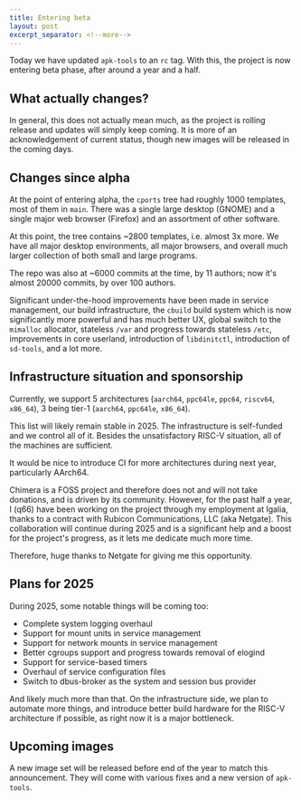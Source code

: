 ```yaml
---
title: Entering beta
layout: post
excerpt_separator: <!--more-->
---
```


Today we have updated `apk-tools` to an `rc` tag. With this,
the project is now entering beta phase, after around a year
and a half.

<!--more-->

## What actually changes?

In general, this does not actually mean much, as the project
is rolling release and updates will simply keep coming. It is
more of an acknowledgement of current status, though new images
will be released in the coming days.

## Changes since alpha

At the point of entering alpha, the `cports` tree had roughly
1000 templates, most of them in `main`. There was a single
large desktop (GNOME) and a single major web browser (Firefox)
and an assortment of other software.

At this point, the tree contains ~2800 templates, i.e. almost 3x
more. We have all major desktop environments, all major browsers,
and overall much larger collection of both small and large programs.

The repo was also at ~6000 commits at the time, by 11 authors; now
it's almost 20000 commits, by over 100 authors.

Significant under-the-hood improvements have been made in service
management, our build infrastructure, the `cbuild` build system
which is now significantly more powerful and has much better UX,
global switch to the `mimalloc` allocator, stateless `/var` and
progress towards stateless `/etc`, improvements in core userland,
introduction of `libdinitctl`, introduction of `sd-tools`,
and a lot more.

## Infrastructure situation and sponsorship

Currently, we support 5 architectures (`aarch64`, `ppc64le`, `ppc64`,
`riscv64`, `x86_64`), 3 being tier-1 (`aarch64`, `ppc64le`, `x86_64`).

This list will likely remain stable in 2025. The infrastructure is
self-funded and we control all of it. Besides the unsatisfactory
RISC-V situation, all of the machines are sufficient.

It would be nice to introduce CI for more architectures during next
year, particularly AArch64.

Chimera is a FOSS project and therefore does not and will not take
donations, and is driven by its community. However, for the past half
a year, I (q66) have been working on the project through my employment
at Igalia, thanks to a contract with Rubicon Communications, LLC
(aka Netgate). This collaboration will continue during 2025 and
is a significant help and a boost for the project's progress, as it lets
me dedicate much more time.

Therefore, huge thanks to Netgate for giving me this opportunity.

## Plans for 2025

During 2025, some notable things will be coming too:

* Complete system logging overhaul
* Support for mount units in service management
* Support for network mounts in service management
* Better cgroups support and progress towards removal of elogind
* Support for service-based timers
* Overhaul of service configuration files
* Switch to dbus-broker as the system and session bus provider

And likely much more than that. On the infrastructure side, we
plan to automate more things, and introduce better build hardware
for the RISC-V architecture if possible, as right now it is a
major bottleneck.

## Upcoming images

A new image set will be released before end of the year to match
this announcement. They will come with various fixes and a new
version of `apk-tools`.
